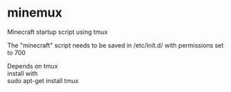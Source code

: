 minemux
=======
Minecraft startup script using tmux

The "minecraft" script needs to be saved in /etc/init.d/ with permissions set to 700

Depends on tmux  
install with  
    sudo apt-get install tmux  

